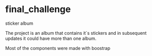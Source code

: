 # final_challenge

sticker album

The project is an album that contains it´s stickers and in subsequent updates it could have more than one album.

Most of the components were made with boostrap
